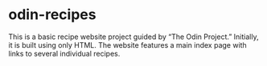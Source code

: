 # odin-recipes
This is a basic recipe website project guided by “The Odin Project.” Initially, it is built using only HTML.
The website features a main index page with links to several individual recipes.